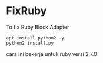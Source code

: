 # FixRuby
To fix Ruby Block Adapter 

```
apt install python2 -y
python2 install.py
```
cara ini bekerja untuk ruby versi 2.7.0

